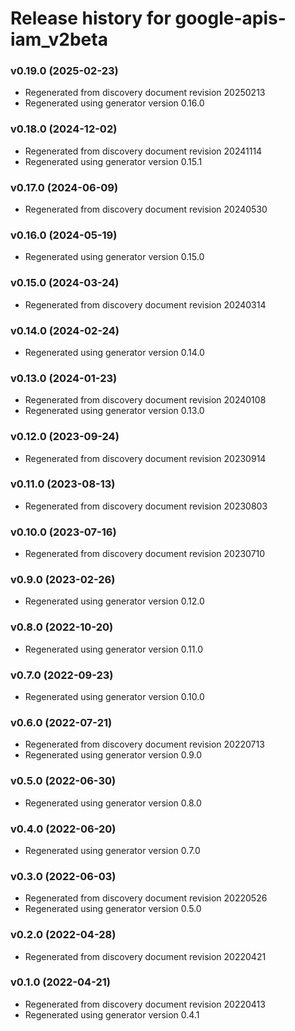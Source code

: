 # Release history for google-apis-iam_v2beta

### v0.19.0 (2025-02-23)

* Regenerated from discovery document revision 20250213
* Regenerated using generator version 0.16.0

### v0.18.0 (2024-12-02)

* Regenerated from discovery document revision 20241114
* Regenerated using generator version 0.15.1

### v0.17.0 (2024-06-09)

* Regenerated from discovery document revision 20240530

### v0.16.0 (2024-05-19)

* Regenerated using generator version 0.15.0

### v0.15.0 (2024-03-24)

* Regenerated from discovery document revision 20240314

### v0.14.0 (2024-02-24)

* Regenerated using generator version 0.14.0

### v0.13.0 (2024-01-23)

* Regenerated from discovery document revision 20240108
* Regenerated using generator version 0.13.0

### v0.12.0 (2023-09-24)

* Regenerated from discovery document revision 20230914

### v0.11.0 (2023-08-13)

* Regenerated from discovery document revision 20230803

### v0.10.0 (2023-07-16)

* Regenerated from discovery document revision 20230710

### v0.9.0 (2023-02-26)

* Regenerated using generator version 0.12.0

### v0.8.0 (2022-10-20)

* Regenerated using generator version 0.11.0

### v0.7.0 (2022-09-23)

* Regenerated using generator version 0.10.0

### v0.6.0 (2022-07-21)

* Regenerated from discovery document revision 20220713
* Regenerated using generator version 0.9.0

### v0.5.0 (2022-06-30)

* Regenerated using generator version 0.8.0

### v0.4.0 (2022-06-20)

* Regenerated using generator version 0.7.0

### v0.3.0 (2022-06-03)

* Regenerated from discovery document revision 20220526
* Regenerated using generator version 0.5.0

### v0.2.0 (2022-04-28)

* Regenerated from discovery document revision 20220421

### v0.1.0 (2022-04-21)

* Regenerated from discovery document revision 20220413
* Regenerated using generator version 0.4.1

